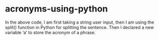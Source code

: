 # acronyms-using-python
In the above code, I am first taking a string user input, then I am using the split() function in Python for splitting the sentence. Then I declared a new variable ‘a’ to store the acronym of a phrase.
